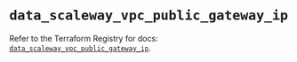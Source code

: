 # `data_scaleway_vpc_public_gateway_ip`

Refer to the Terraform Registry for docs: [`data_scaleway_vpc_public_gateway_ip`](https://registry.terraform.io/providers/scaleway/scaleway/2.49.0/docs/data-sources/vpc_public_gateway_ip).
